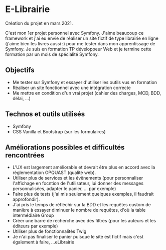 # E-Librairie
Création du projet en mars 2021.

C'est mon 1er projet personnel avec Symfony. J'aime beaucoup ce framework et j'ai eu envie de réaliser un site fictif de type librairie en ligne (j'aime bien les livres aussi :) pour me tester dans mon apprentissage de Symfony. 
Je suis en formation TP développeur Web et je termine cette formation par un mois de spécialité Symfony.

## Objectifs

- Me tester sur Symfony et essayer d'utiliser les outils vus en formation  
- Réaliser un site fonctionnel avec une intégration correcte
- Me mettre en condition d'un vrai projet (cahier des charges, MCD, BDD, délai, ...)

## Technos et outils utilisés

- Symfony
- CSS Vanilla et Bootstrap (sur les formulaires)

## Améliorations possibles et difficultés rencontrées

- L'UX est largement améliorable et devrait être plus en accord avec la réglementation OPQUAST (qualité web).
- Utiliser plus de services et les évênements (pour personnaliser l'affichage en focntion de l'utilisateur, lui donner des messages personnalisées, adapter le panier, ... par      exemple)
- Faire plus de tests (j'ai mis seulement quelques exemples, il faudrait approfondir).
- J'ai pris le temps de réfléchir sur la BDD et les requêtes custom de manière à essayer diminuer le nombre de requêtes, d'où la table intermédiaire Group
- Créer une barre de recherche avec des filtres (pour les auteurs et les éditeurs par exemple)
- Utiliser plus de fonctionnalités Twig
- Je n'ai pas finaliser le panier puisque le site est fictif mais c'est également à faire, ...eLibrairie
